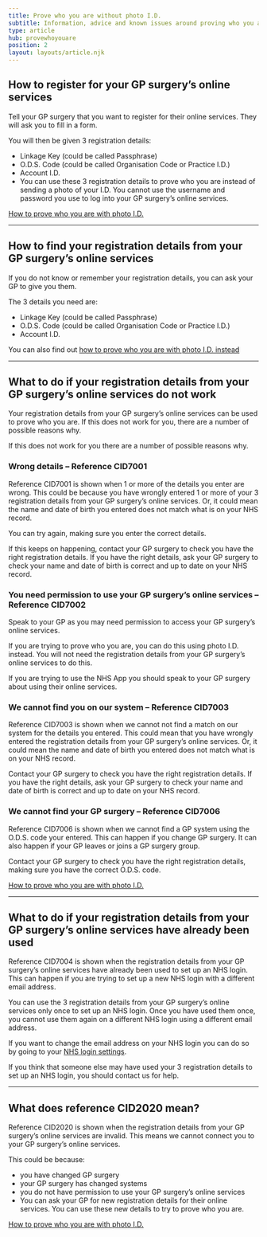 ```yaml
---
title: Prove who you are without photo I.D.
subtitle: Information, advice and known issues around proving who you are with the registration details from your GP surgery’s online services.
type: article
hub: provewhoyouare
position: 2
layout: layouts/article.njk
---
```


## How to register for your GP surgery’s online services
Tell your GP surgery that you want to register for their online services. They will ask you to fill in a form.

You will then be given 3 registration details:

- Linkage Key (could be called Passphrase)
- O.D.S. Code (could be called Organisation Code or Practice I.D.)
- Account I.D.
- You can use these 3 registration details to prove who you are instead of sending a photo of your I.D. You cannot use the username and password you use to log into your GP surgery’s online services.

<a href="../withid">How to prove who you are with photo I.D.</a>

***

## How to find your registration details from your GP surgery’s online services
If you do not know or remember your registration details, you can ask your GP to give you them.

The 3 details you need are:

- Linkage Key (could be called Passphrase)
- O.D.S. Code (could be called Organisation Code or Practice I.D.)
- Account I.D.

You can also find out <a href="../withid">how to prove who you are with photo I.D. instead</a>

***

## What to do if your registration details from your GP surgery’s online services do not work
Your registration details from your GP surgery’s online services can be used to prove who you are. If this does not work for you, there are a number of possible reasons why.

If this does not work for you there are a number of possible reasons why.

### Wrong details – Reference CID7001
Reference CID7001 is shown when 1 or more of the details you enter are wrong. This could be because you have wrongly entered 1 or more of your 3 registration details from your GP surgery’s online services. Or, it could mean the name and date of birth you entered does not match what is on your NHS record.

You can try again, making sure you enter the correct details.

If this keeps on happening, contact your GP surgery to check you have the right registration details. If you have the right details, ask your GP surgery to check your name and date of birth is correct and up to date on your NHS record.

### You need permission to use your GP surgery’s online services – Reference CID7002
Speak to your GP as you may need permission to access your GP surgery’s online services.

If you are trying to prove who you are, you can do this using photo I.D. instead. You will not need the registration details from your GP surgery’s online services to do this.

If you are trying to use the NHS App you should speak to your GP surgery about using their online services.

### We cannot find you on our system – Reference CID7003
Reference CID7003 is shown when we cannot not find a match on our system for the details you entered. This could mean that you have wrongly entered the registration details from your GP surgery’s online services. Or, it could mean the name and date of birth you entered does not match what is on your NHS record.

Contact your GP surgery to check you have the right registration details. If you have the right details, ask your GP surgery to check your name and date of birth is correct and up to date on your NHS record.

### We cannot find your GP surgery – Reference CID7006
Reference CID7006 is shown when we cannot find a GP system using the O.D.S. code your entered. This can happen if you change GP surgery. It can also happen if your GP leaves or joins a GP surgery group.

Contact your GP surgery to check you have the right registration details, making sure you have the correct O.D.S. code.

<a href="../withid">How to prove who you are with photo I.D.</a>

***

## What to do if your registration details from your GP surgery’s online services have already been used
Reference CID7004 is shown when the registration details from your GP surgery’s online services have already been used to set up an NHS login. This can happen if you are trying to set up a new NHS login with a different email address.

You can use the 3 registration details from your GP surgery’s online services only once to set up an NHS login. Once you have used them once, you cannot use them again on a different NHS login using a different email address.

If you want to change the email address on your NHS login you can do so by going to your <a href="https://settings.login.nhs.uk/">NHS login settings</a>.

If you think that someone else may have used your 3 registration details to set up an NHS login, you should contact us for help.

***

## What does reference CID2020 mean?
Reference CID2020 is shown when the registration details from your GP surgery’s online services are invalid. This means we cannot connect you to your GP surgery’s online services.

This could be because:

- you have changed GP surgery
- your GP surgery has changed systems
- you do not have permission to use your GP surgery’s online services
- You can ask your GP for new registration details for their online services. You can use these new details to try to prove who you are.

<a href="../with/article">How to prove who you are with photo I.D.</a>
